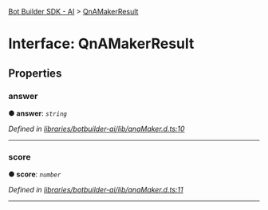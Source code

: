 [Bot Builder SDK - AI](../README.md) > [QnAMakerResult](../interfaces/botbuilder_ai.qnamakerresult.md)



# Interface: QnAMakerResult


## Properties
<a id="answer"></a>

###  answer

**●  answer**:  *`string`* 

*Defined in [libraries/botbuilder-ai/lib/qnaMaker.d.ts:10](https://github.com/Microsoft/botbuilder-js/blob/09ad751/libraries/botbuilder-ai/lib/qnaMaker.d.ts#L10)*





___

<a id="score"></a>

###  score

**●  score**:  *`number`* 

*Defined in [libraries/botbuilder-ai/lib/qnaMaker.d.ts:11](https://github.com/Microsoft/botbuilder-js/blob/09ad751/libraries/botbuilder-ai/lib/qnaMaker.d.ts#L11)*





___


